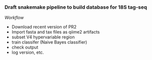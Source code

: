 ### Draft snakemake pipeline to build database for 18S tag-seq

_Workflow_
* Download recent version of PR2
* Import fasta and tax files as qiime2 artifacts
* subset V4 hypervariable region
* train classifer (Naive Bayes classifier)
* check output
* log version, etc.
